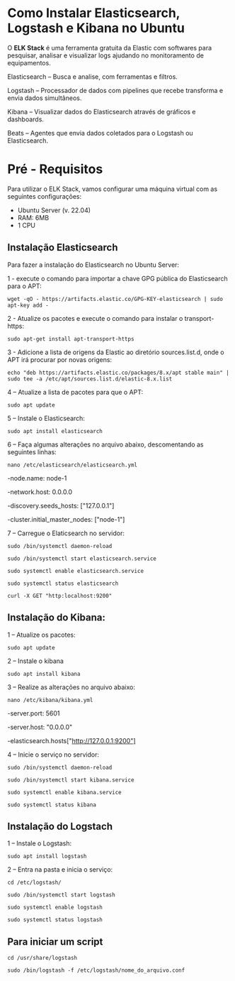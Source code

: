 # **Como Instalar Elasticsearch, Logstash e Kibana no Ubuntu**

O **ELK Stack** é uma ferramenta gratuita da Elastic com softwares para pesquisar, analisar e visualizar logs ajudando no monitoramento de equipamentos.

Elasticsearch – Busca e analise, com ferramentas e filtros.

Logstash – Processador de dados com pipelines que recebe transforma e envia dados simultâneos.

Kibana – Visualizar dados do Elasticsearch através de gráficos e dashboards.

Beats – Agentes que envia dados coletados para o Logstash ou Elasticsearch.


# Pré - Requisitos

Para utilizar o ELK Stack, vamos configurar uma máquina virtual com as seguintes configurações:
- Ubuntu Server (v. 22.04)
- RAM: 6MB
- 1 CPU


## Instalação Elasticsearch

Para fazer a instalação do Elasticsearch no Ubuntu Server:

1 - execute o comando para importar a chave GPG pública do Elasticsearch para o APT:

```
wget -qO - https://artifacts.elastic.co/GPG-KEY-elasticsearch | sudo apt-key add -
```

2 - Atualize os pacotes e execute o comando para instalar o transport-https:

```
sudo apt-get install apt-transport-https
```

3 - Adicione a lista de origens da Elastic ao diretório sources.list.d, onde o APT irá procurar por novas origens:

```
echo "deb https://artifacts.elastic.co/packages/8.x/apt stable main" | sudo tee -a /etc/apt/sources.list.d/elastic-8.x.list
```

4 – Atualize a lista de pacotes para que o APT:

```
sudo apt update
```

5 – Instale o Elasticsearch:

```
sudo apt install elasticsearch
```

6 – Faça algumas alterações no arquivo abaixo, descomentando as seguintes linhas:

```
nano /etc/elasticsearch/elasticsearch.yml
```

-node.name: node-1	

-network.host: 0.0.0.0

-discovery.seeds_hosts: ["127.0.0.1"]

-cluster.initial_master_nodes: ["node-1"]


7 – Carregue o Elaticsearch no servidor:


```
sudo /bin/systemctl daemon-reload
```
```
sudo /bin/systemctl start elasticsearch.service
```
```
sudo systemctl enable elasticsearch.service
```
```
sudo systemctl status elasticsearch
```
```
curl -X GET "http:localhost:9200"
```

## Instalação do Kibana:

1 – Atualize os pacotes:

```
sudo apt update
```

2 – Instale o kibana

```
sudo apt install kibana
```

3 – Realize as alterações no arquivo abaixo:

```
nano /etc/kibana/kibana.yml
```

-server.port: 5601

-server.host: "0.0.0.0"

-elasticsearch.hosts["http://127.0.0.1:9200"]

4 – Inicie o serviço no servidor:

```
sudo /bin/systemctl daemon-reload
```
```
sudo /bin/systemctl start kibana.service
```
```
sudo systemctl enable kibana.service
```
```
sudo systemctl status kibana
```
## Instalação do Logstach

1 – Instale o Logstash:

```
sudo apt install logstash
```

2 – Entra na pasta e inicia o serviço:

```
cd /etc/logstash/
```
```
sudo /bin/systemctl start logstash
```
```
sudo systemctl enable logstash
```
```
sudo systemctl status logstash
```

## Para iniciar um script

```
cd /usr/share/logstash
```
```
sudo /bin/logstash -f /etc/logstash/nome_do_arquivo.conf
```
